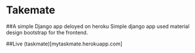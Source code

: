 # Takemate
 
##A simple Django app deloyed on heroku
Simple django app used material design bootstrap for the frontend.

##Live
(taskmate)[mytaskmate.herokuapp.com]
